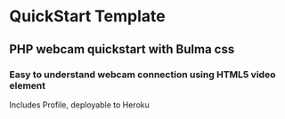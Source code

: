 # QuickStart Template
## PHP webcam quickstart with Bulma css
### Easy to understand webcam connection using HTML5 video element
Includes Profile, deployable to Heroku
